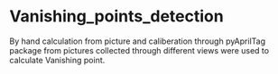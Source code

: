 # Vanishing_points_detection
By hand calculation from picture and caliberation through pyAprilTag package from pictures collected through different views were used to calculate Vanishing point.
